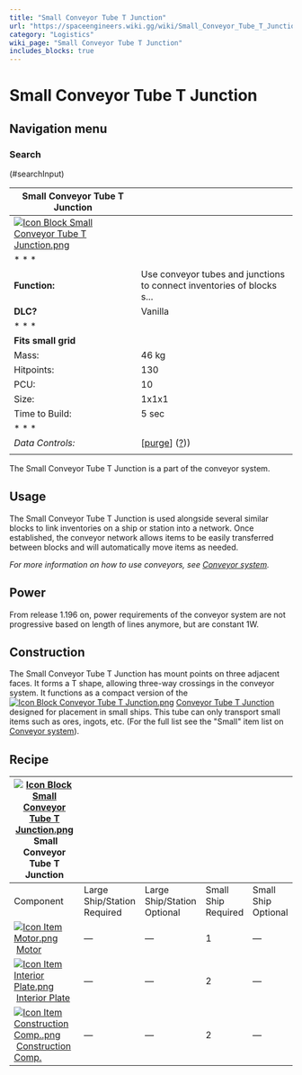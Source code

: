 ```yaml
---
title: "Small Conveyor Tube T Junction"
url: "https://spaceengineers.wiki.gg/wiki/Small_Conveyor_Tube_T_Junction"
category: "Logistics"
wiki_page: "Small Conveyor Tube T Junction"
includes_blocks: true
---
```


# Small Conveyor Tube T Junction

## Navigation menu

### Search

(#searchInput)

| Small Conveyor Tube T Junction |     |
| --- | --- |
| [![Icon Block Small Conveyor Tube T Junction.png](https://spaceengineers.wiki.gg/images/2/29/Icon_Block_Small_Conveyor_Tube_T_Junction.png?f84fb4)](https://spaceengineers.wiki.gg/wiki/File:Icon_Block_Small_Conveyor_Tube_T_Junction.png) |     |
| * * * |     |
| **Function:** | Use conveyor tubes and junctions to connect inventories of blocks s... |
| **DLC?** | Vanilla |
| * * * |     |
| **Fits small grid** |     |
| Mass: | 46 kg |
| Hitpoints: | 130 |
| PCU: | 10  |
| Size: | 1x1x1 |
| Time to Build: | 5 sec |
| * * * |     |
| _Data Controls:_ | \[[purge](https://spaceengineers.wiki.gg/wiki/Small_Conveyor_Tube_T_Junction?action=purge)\] ([?](https://spaceengineers.wiki.gg/wiki/Template:Info_Block))) |
|     |     |

The Small Conveyor Tube T Junction is a part of the conveyor system.

## Usage

The Small Conveyor Tube T Junction is used alongside several similar blocks to link inventories on a ship or station into a network. Once established, the conveyor network allows items to be easily transferred between blocks and will automatically move items as needed.

_For more information on how to use conveyors, see [Conveyor system](https://spaceengineers.wiki.gg/wiki/Conveyor_system "Conveyor system")._

## Power

From release 1.196 on, power requirements of the conveyor system are not progressive based on length of lines anymore, but are constant 1W.

## Construction

The Small Conveyor Tube T Junction has mount points on three adjacent faces. It forms a T shape, allowing three-way crossings in the conveyor system. It functions as a compact version of the  [![Icon Block Conveyor Tube T Junction.png](https://spaceengineers.wiki.gg/images/thumb/1/1f/Icon_Block_Conveyor_Tube_T_Junction.png/21px-Icon_Block_Conveyor_Tube_T_Junction.png?463dca)](https://spaceengineers.wiki.gg/wiki/Conveyor_Tube_T_Junction "Conveyor Tube T Junction") [Conveyor Tube T Junction](https://spaceengineers.wiki.gg/wiki/Conveyor_Tube_T_Junction "Conveyor Tube T Junction") designed for placement in small ships. This tube can only transport small items such as ores, ingots, etc. (For the full list see the "Small" item list on [Conveyor system](https://spaceengineers.wiki.gg/wiki/Conveyor_system "Conveyor system")).

## Recipe

| [![Icon Block Small Conveyor Tube T Junction.png](https://spaceengineers.wiki.gg/images/thumb/2/29/Icon_Block_Small_Conveyor_Tube_T_Junction.png/21px-Icon_Block_Small_Conveyor_Tube_T_Junction.png?f84fb4)](https://spaceengineers.wiki.gg/wiki/Small_Conveyor_Tube_T_Junction "Small Conveyor Tube T Junction") Small Conveyor Tube T Junction |     |     |     |     |
| --- | --- | --- | --- | --- |
| Component | Large Ship/Station  <br>Required | Large Ship/Station  <br>Optional | Small Ship  <br>Required | Small Ship  <br>Optional |
| [![Icon Item Motor.png](https://spaceengineers.wiki.gg/images/thumb/2/2c/Icon_Item_Motor.png/21px-Icon_Item_Motor.png?4a2f3f)](https://spaceengineers.wiki.gg/wiki/Motor "Motor") [Motor](https://spaceengineers.wiki.gg/wiki/Motor "Motor") | —   | —   | 1   | —   |
| [![Icon Item Interior Plate.png](https://spaceengineers.wiki.gg/images/thumb/7/77/Icon_Item_Interior_Plate.png/21px-Icon_Item_Interior_Plate.png?d80f8e)](https://spaceengineers.wiki.gg/wiki/Interior_Plate "Interior Plate") [Interior Plate](https://spaceengineers.wiki.gg/wiki/Interior_Plate "Interior Plate") | —   | —   | 2   | —   |
| [![Icon Item Construction Comp..png](https://spaceengineers.wiki.gg/images/thumb/4/45/Icon_Item_Construction_Comp..png/21px-Icon_Item_Construction_Comp..png?cdc26f)](https://spaceengineers.wiki.gg/wiki/Construction_Comp. "Construction Comp.") [Construction Comp.](https://spaceengineers.wiki.gg/wiki/Construction_Comp. "Construction Comp.") | —   | —   | 2   | —   |